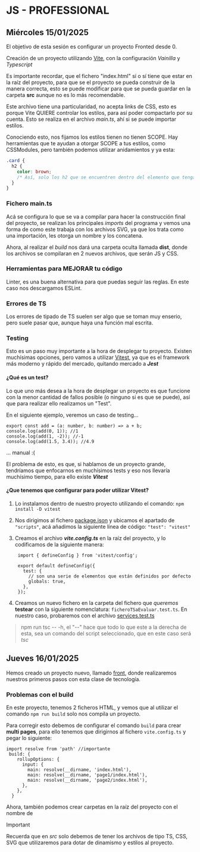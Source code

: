 # JS - PROFESSIONAL

## Miércoles 15/01/2025

El objetivo de esta sesión es configurar un proyecto Fronted desde 0.

Creación de un proyecto utilizando [Vite](https://es.vite.dev/guide/ "Vite Guide"), con la configuración _Vainilla_ y _Typescript_

Es importante recordar, que el fichero "index.html" sí o sí tiene que estar en la raíz del proyecto, para que se el proyecto se pueda construir de la manera correcta, esto se puede modificar para que se pueda guardar en la carpeta **src** aunque no es lo más recomendable.

Este archivo tiene una particularidad, no acepta links de CSS, esto es porque Vite QUIERE controlar los estilos, para así poder compactarlo por su cuenta. Esto se realiza en el archivo _main.ts_, ahí si se puede importar estilos.

Conociendo esto, nos fijamos los estilos tienen no tienen SCOPE. Hay herramientas que te ayudan a otorgar SCOPE a tus estilos, como CSSModules, pero también podemos utilizar anidamientos y ya esta:

```css
.card {
  h2 {
    color: brown;
    /* Así, solo los h2 que se encuentren dentro del elemento que tengan la clase "card" */
  }
}
```

### Fichero main.ts

Acá se configura lo que se va a compilar para hacer la construcción final del proyecto, se realizan los principales _imports_ del programa y vemos una forma de como este trabaja con los archivos SVG, ya que los trata como una importación, les otorga un nombre y los concatena.

Ahora, al realizar el _build_ nos dará una carpeta oculta llamada **dist**, donde los archivos se compilaran en 2 nuevos archivos, que serán JS y CSS.

### Herramientas para MEJORAR tu código

Linter, es una buena alternativa para que puedas seguir las reglas. En este caso nos descargamos ESLint.

### Errores de TS

Los errores de tipado de TS suelen ser algo que se toman muy enserio, pero suele pasar que, aunque haya una función mal escrita.

### Testing

Esto es un paso muy importante a la hora de desplegar tu proyecto. Existen muchísimas opciones, pero vamos a utilizar [Vitest](https://vitest.dev/ "Vitest"), ya que es el framework más moderno y rápido del mercado, quitando mercado a **_Jest_**

#### ¿Qué es un test?

Lo que uno más desea a la hora de desplegar un proyecto es que funcione con la menor cantidad de fallos posible (o ninguno si es que se puede), así que para realizar ello realizamos un "Test".

En el siguiente ejemplo, veremos un caso de testing...

```TS
export const add = (a: number, b: number) => a + b;
console.log(add(0, 1)); //1
console.log(add(1, -2)); //-1
console.log(add(1.5, 3.4)); //4.9
```

... manual :(

El problema de esto, es que, si hablamos de un proyecto grande, tendríamos que enfocarnos en muchísimos tests y eso nos llevaría muchísimo tiempo, para ello existe **_Vitest_**

#### ¿Que tenemos que configurar para poder utilizar Vitest?

1. Lo instalamos dentro de nuestro proyecto utilizando el comando: `npm install -D vitest`
2. Nos dirigimos al fichero [package.json](/package.json "Package JSON") y ubicamos el apartado de `"scripts"`, acá añadimos la siguiente línea de código: `"test": "vitest"`
3. Creamos el archivo **_vite.config.ts_** en la raíz del proyecto, y lo codificamos de la siguiente manera:

   ```TS
    import { defineConfig } from 'vitest/config';

    export default defineConfig({
      test: {
        // son una serie de elementos que están definidos por defecto
        globals: true,
      },
    });
   ```

4. Creamos un nuevo fichero en la carpeta del fichero que _queremos_ **testear** con la siguiente nomenclatura: `ficheroTSaEvaluar.test.ts`. En nuestro caso, probaremos con el archivo [services.test.ts](../demo-pro/src/services.test.ts "Testing Services")

> npm run tsc -- -h, el "--" hace que todo lo que este a la derecha de esta, sea un comando del script seleccionado, que en este caso será _tsc_

## Jueves 16/01/2025

Hemos creado un proyecto nuevo, llamado [front](/front/about.html), donde realizaremos nuestros primeros pasos con esta clase de tecnología.

### Problemas con el build

En este proyecto, tenemos 2 ficheros HTML, y vemos que al utilizar el comando `npm run build` solo nos compila un proyecto.

Para corregir esto debemos de configurar el comando `build` para crear **multi pages**, para ello tenemos que dirigirnos al fichero `vite.config.ts` y pegar lo siguiente:

```TS
import resolve from 'path' //importante
 build: {
    rollupOptions: {
      input: {
        main: resolve(__dirname, 'index.html'),
        main: resolve(__dirname, 'page1/index.html'),
        main: resolve(__dirname, 'page2/index.html'),
      },
    },
  }
```

Ahora, también podemos crear carpetas en la raíz del proyecto con el nombre de

> [!IMPORTANT]
>
> Recuerda que en _src_ solo debemos de tener los archivos de tipo TS, CSS, SVG que utilizaremos para dotar de dinamismo y estilos al proyecto.
